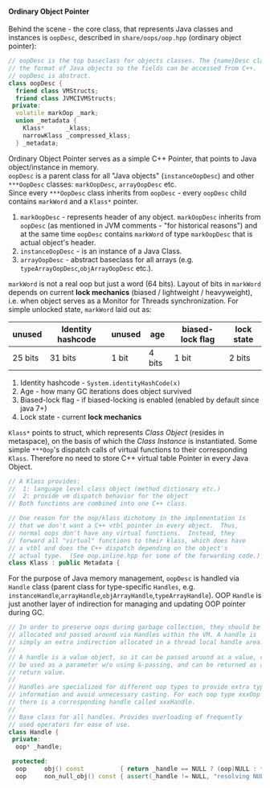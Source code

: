 #### Ordinary Object Pointer

Behind the scene - the core class, that represents Java classes and instances is `oopDesc`, described in `share/oops/oop.hpp` (ordinary object pointer):
```C++
// oopDesc is the top baseclass for objects classes. The {name}Desc classes describe
// the format of Java objects so the fields can be accessed from C++.
// oopDesc is abstract.
class oopDesc {
  friend class VMStructs;
  friend class JVMCIVMStructs;
 private:
  volatile markOop _mark;
  union _metadata {
    Klass*      _klass;
    narrowKlass _compressed_klass;
  } _metadata;
```
Ordinary Object Pointer serves as a simple C++ Pointer, that points to Java object/instance in memory.   
`oopDesc` is a parent class for all "Java objects" (`instanceOopDesc`) and other `***OopDesc` classes: `markOopDesc`, `arrayOopDesc` etc.    
Since every `***OopDesc` class inherits from `oopDesc` - every `oopDesc` child contains `markWord` and a `Klass*` pointer. 

1. `markOopDesc` - represents header of any object. `markOopDesc` inherits from `oopDesc` (as mentioned in JVM comments - "for historical reasons") and at the same time `oopDesc` contains `markWord` of type `markOopDesc` that is actual object's header.
2. `instanceOopDesc`  - is an instance of a Java Class.
3.  `arrayOopDesc` - abstract baseclass for all arrays (e.g. `typeArrayOopDesc`,`objArrayOopDesc` etc.).


`markWord` is not a real oop but just a word (64 bits). Layout of bits in `markWord` depends on current **lock mechanics** (biased / lightweight / heavyweight), i.e. when object serves as a Monitor for Threads synchronization. For simple unlocked state, `markWord` laid out as:

|  unused   |   Identity hashcode |unused| age   | biased-lock flag | lock state |
|-----------|---------------------|------|-------|------------------|------------|
|  25 bits  |   31 bits           |1 bit | 4 bits|  1 bit           |   2 bits   |

1. Identity hashcode - `System.identityHashCode(x)`
2. Age - how many GC iterations does object survived
3. Biased-lock flag - if biased-locking is enabled (enabled by default since java 7+)
4. Lock state - current **lock mechanics**   

`Klass*` points to struct, which represents *Class Object* (resides in metaspace), on the basis of which the *Class Instance* is instantiated. Some simple `***Oop`'s dispatch calls of virtual functions to their corresponding `Klass`. Therefore no need to store C++ virtual table Pointer in every Java Object.
```C++
// A Klass provides:
//  1: language level class object (method dictionary etc.)
//  2: provide vm dispatch behavior for the object
// Both functions are combined into one C++ class.

// One reason for the oop/klass dichotomy in the implementation is
// that we don't want a C++ vtbl pointer in every object.  Thus,
// normal oops don't have any virtual functions.  Instead, they
// forward all "virtual" functions to their klass, which does have
// a vtbl and does the C++ dispatch depending on the object's
// actual type.  (See oop.inline.hpp for some of the forwarding code.)
class Klass : public Metadata {
```

For the purpose of Java memory management, `oopDesc` is handled via `Handle` class (parent class for type-specific `Handles`, e.g. `instanceHandle`,`arrayHandle`,`objArrayHandle`,`typeArrayHandle`).
OOP `Handle` is just another layer of indirection for managing and updating OOP pointer during GC.
```C++
// In order to preserve oops during garbage collection, they should be
// allocated and passed around via Handles within the VM. A handle is
// simply an extra indirection allocated in a thread local handle area.
//
// A handle is a value object, so it can be passed around as a value, can
// be used as a parameter w/o using &-passing, and can be returned as a
// return value.
//
// Handles are specialized for different oop types to provide extra type
// information and avoid unnecessary casting. For each oop type xxxOop
// there is a corresponding handle called xxxHandle.
//
// Base class for all handles. Provides overloading of frequently
// used operators for ease of use.
class Handle {
 private:
  oop* _handle;

 protected:
  oop     obj() const          { return _handle == NULL ? (oop)NULL : *_handle; }
  oop     non_null_obj() const { assert(_handle != NULL, "resolving NULL handle"); return *_handle; }
```
